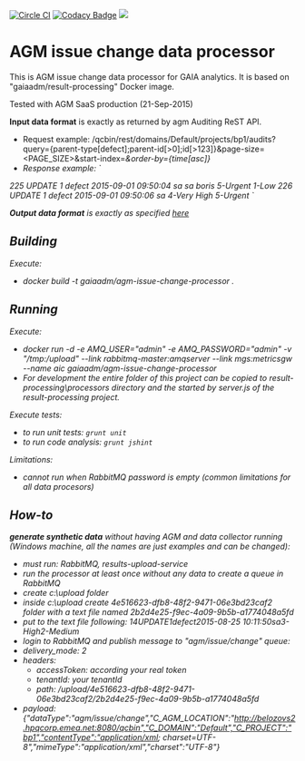 [![Circle CI](https://circleci.com/gh/gaia-adm/agm-issue-change-processor.svg?style=svg)](https://circleci.com/gh/gaia-adm/agm-issue-change-processor) [![Codacy Badge](https://api.codacy.com/project/badge/grade/118a887cdcd94d658daf80e292f3b27d)](https://www.codacy.com/app/alexei-led/agm-issue-change-processor) [![](https://badge.imagelayers.io/gaiaadm/agm-issue-change-processor:latest.svg)](https://imagelayers.io/?images=gaiaadm/agm-issue-change-processor:latest 'Get your own badge on imagelayers.io')

# AGM issue change data processor

This is AGM issue change data processor for GAIA analytics. It is based on "gaiaadm/result-processing" Docker image.

Tested with AGM SaaS production (21-Sep-2015)

**Input data format** is exactly as returned by agm Auditing ReST API.
 - Request example: /qcbin/rest/domains/Default/projects/bp1/audits?query={parent-type[defect];parent-id[>0];id[>123]}&page-size=<PAGE_SIZE>&start-index=<i>&order-by={time[asc]}
 - Response example:
 `
 <?xml version="1.0" encoding="UTF-8" standalone="yes"?>
 <Audits TotalResults="2">
     <Audit>
         <Id>225</Id>
         <Action>UPDATE</Action>
         <ParentId>1</ParentId>
         <ParentType>defect</ParentType>
         <Time>2015-09-01 09:50:04</Time>
         <User>sa</User>
         <Properties>
             <Property Label="Assigned To" Name="owner">
                 <NewValue>sa</NewValue>
                 <OldValue>boris</OldValue>
             </Property>
             <Property Label="Severity" Name="severity">
                 <NewValue>5-Urgent</NewValue>
                 <OldValue>1-Low</OldValue>
             </Property>
         </Properties>
     </Audit>
     <Audit>
         <Id>226</Id>
         <Action>UPDATE</Action>
         <ParentId>1</ParentId>
         <ParentType>defect</ParentType>
         <Time>2015-09-01 09:50:06</Time>
         <User>sa</User>
         <Properties>
             <Property Label="Severity" Name="severity">
                 <NewValue>4-Very High</NewValue>
                 <OldValue>5-Urgent</OldValue>
             </Property>
         </Properties>
     </Audit>
 </Audits>
 `

**Output data format** is exactly as specified [here](https://github.com/gaia-adm/api-data-format)


## Building

Execute:
- docker build -t gaiaadm/agm-issue-change-processor .

## Running

Execute:
- docker run -d -e AMQ_USER="admin" -e AMQ_PASSWORD="admin" -v "/tmp:/upload" --link rabbitmq-master:amqserver --link mgs:metricsgw --name aic gaiaadm/agm-issue-change-processor
- For development the entire folder of this project can be copied to result-processing\processors directory and the started by server.js of the result-processing project.

Execute tests:
- to run unit tests: `grunt unit`
- to run code analysis: `grunt jshint`

Limitations:
- cannot run when RabbitMQ password is empty (common limitations for all data procesors)

## How-to
**generate synthetic data** without having AGM and data collector running (Windows machine, all the names are just examples and can be changed):
- must run: RabbitMQ, results-upload-service
- run the processor at least once without any data to create a queue in RabbitMQ
- create c:\upload folder
- inside c:\upload create 4e516623-dfb8-48f2-9471-06e3bd23caf2 folder with a text file named 2b2d4e25-f9ec-4a09-9b5b-a1774048a5fd
- put to the text file following: <?xml version="1.0" encoding="UTF-8" standalone="yes"?><Audits TotalResults="1"><Audit><Id>14</Id><Action>UPDATE</Action><ParentId>1</ParentId><ParentType>defect</ParentType><Time>2015-08-25 10:11:50</Time><User>sa</User><Properties><Property Label="Severity" Name="severity"><NewValue>3-High</NewValue><OldValue>2-Medium</OldValue></Property></Properties></Audit></Audits>
- login to RabbitMQ and publish message to "agm/issue/change" queue:
 - delivery_mode:	2
 - headers:
   - accessToken: according your real token
   - tenantId: your tenantId
   - path: /upload/4e516623-dfb8-48f2-9471-06e3bd23caf2/2b2d4e25-f9ec-4a09-9b5b-a1774048a5fd
 - payload: {"dataType":"agm/issue/change","C_AGM_LOCATION":"http://belozovs2.hpqcorp.emea.net:8080/qcbin","C_DOMAIN":"Default","C_PROJECT":"bp1","contentType":"application/xml; charset=UTF-8","mimeType":"application/xml","charset":"UTF-8"}
